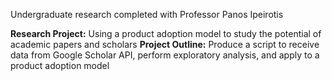 Undergraduate research completed with Professor Panos Ipeirotis

<b>Research Project:</b> Using a product adoption model to study the potential of academic papers and scholars 
<b>Project Outline:</b> Produce a script to receive data from Google Scholar API, perform exploratory analysis, and apply to a product adoption model

